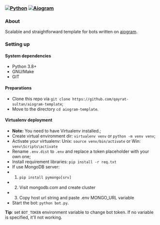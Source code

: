 ### [![Python](https://img.shields.io/badge/Python-3.8%2B-blue)](https://www.python.org/downloads/)  [![Aiogram](https://img.shields.io/badge/aiogram-2.18-blue)](https://pypi.org/project/aiogram/) 

### About
Scalable and straightforward template for bots written on [aiogram](https://github.com/aiogram/aiogram).

### Setting up

#### System dependencies
- Python 3.8+
- GNU/Make 
- GIT

#### Preparations
- Clone this repo via `git clone https://github.com/qayrat-sultan/aiogram-template`;
- Move to the directory `cd aiogram-template`.

#### Virtualenv deployment
- **Note:** You need to have Virtualenv installed.;
- Create virtual environment dir: `virtualenv venv` or `python -m venv venv`;
- Activate your virtualenv: Unix: `source venv/bin/activate` or Win: `venv\Scripts\activate`
- Rename `.env.dist` to `.env` and replace a token placeholder with your own one;
- Install requirement libraries: `pip install -r req.txt`
- If use MongoDB server:
-  1. `pip install pymongo[srv]`
-  2. Visit mongodb.com and create cluster
-  3. Copy host url string and paste .env MONGO_URL variable
- Start the bot: `python bot.py`.

**Tip**: set `BOT_TOKEN` environment variable to change bot token. If no variable is specified, it'll not working.
